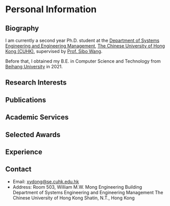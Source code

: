 # Personal Information

## Biography
I am currently a second year Ph.D. student at the [Department of Systems Engineering and Engineering Management](https://www.se.cuhk.edu.hk/), [The Chinese University of Hong Kong (CUHK)](https://www.cuhk.edu.hk/chinese/index.html), supervised by [Prof. Sibo Wang](https://www1.se.cuhk.edu.hk/~swang/).

Before that, I obtained my B.E. in Computer Science and Technology from [Beihang University](https://ev.buaa.edu.cn/) in 2021.

## Research Interests

## Publications

## Academic Services

## Selected Awards

## Experience

## Contact
- Email: xydong@se.cuhk.edu.hk
- Address: Room 503, William M.W. Mong Engineering Building
           Department of Systems Engineering and Engineering Management
           The Chinese University of Hong Kong
           Shatin, N.T., Hong Kong
